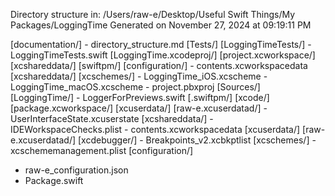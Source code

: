 Directory structure in: /Users/raw-e/Desktop/Useful Swift Things/My Packages/LoggingTime
Generated on November 27, 2024 at 09:19:11 PM 

[documentation/]
    - directory_structure.md
[Tests/]
    [LoggingTimeTests/]
        - LoggingTimeTests.swift
[LoggingTime.xcodeproj/]
    [project.xcworkspace/]
        [xcshareddata/]
            [swiftpm/]
                [configuration/]
        - contents.xcworkspacedata
    [xcshareddata/]
        [xcschemes/]
            - LoggingTime_iOS.xcscheme
            - LoggingTime_macOS.xcscheme
    - project.pbxproj
[Sources/]
    [LoggingTime/]
        - LoggerForPreviews.swift
[.swiftpm/]
    [xcode/]
        [package.xcworkspace/]
            [xcuserdata/]
                [raw-e.xcuserdatad/]
                    - UserInterfaceState.xcuserstate
            [xcshareddata/]
                - IDEWorkspaceChecks.plist
            - contents.xcworkspacedata
        [xcuserdata/]
            [raw-e.xcuserdatad/]
                [xcdebugger/]
                    - Breakpoints_v2.xcbkptlist
                [xcschemes/]
                    - xcschememanagement.plist
    [configuration/]
- raw-e_configuration.json
- Package.swift
